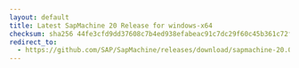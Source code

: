 ```yaml
---
layout: default
title: Latest SapMachine 20 Release for windows-x64
checksum: sha256 44fe3cfd9dd37608c7b4ed938efabeac91c7dc29f60c45b361c72f6f72910d90
redirect_to:
  - https://github.com/SAP/SapMachine/releases/download/sapmachine-20.0.1/sapmachine-jre-20.0.1_windows-x64_bin.zip
---
```

